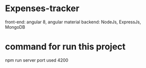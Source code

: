 # Expenses-tracker
front-end: angular 8, angular material
backend: NodeJs, ExpressJs, MongoDB
# command for run this project
npm run server
port used 4200
